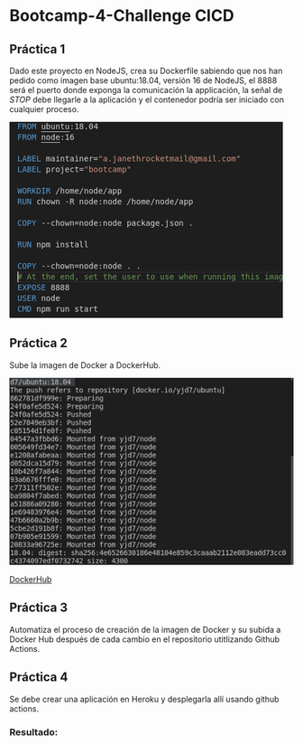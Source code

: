 # Bootcamp-4-Challenge CICD

## Práctica 1

Dado este proyecto en NodeJS, crea su Dockerfile sabiendo que nos han pedido como imagen base ubuntu:18.04, versión 16 de NodeJS, el 8888 será el puerto donde exponga la comunicación la applicación, la señal de *STOP* debe llegarle a la aplicación y el contenedor podría ser iniciado con cualquier proceso.

![](1.png)

## Práctica 2

Sube la imagen de Docker a DockerHub.

![](2.png)

[DockerHub](https://hub.docker.com/r/yjd7/ubuntu)

## Práctica 3

Automatiza el proceso de creación de la imagen de Docker y su subida a Docker Hub después de cada cambio en el repositorio utitlizando Github Actions.



## Práctica 4

Se debe crear una aplicación en Heroku y desplegarla allí usando github actions.


### Resultado:


